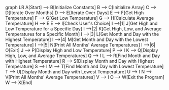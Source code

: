 graph LR
A[Start] --> B[Initialize Constants]
B --> C[Initialize Array]
C --> D[Iterate Over Months]
D --> E[Iterate Over Days]
E --> F[Get High Temperature]
F --> G[Get Low Temperature]
G --> H[Calculate Average Temperature]
H --> E
E --> I[Check User's Choice]
I -->|1| J[Get High and Low Temperature for a Specific Day]
I -->|2| K[Get High, Low, and Average Temperatures for a Specific Month]
I -->|3| L[Get Month and Day with the Highest Temperature]
I -->|4| M[Get Month and Day with the Lowest Temperature]
I -->|5| N[Print All Months' Average Temperatures]
I -->|6| O[Exit]
J --> P[Display High and Low Temperature]
P --> I
K --> Q[Display High, Low, and Average Temperatures]
Q --> I
L --> R[Find Month and Day with Highest Temperature]
R --> S[Display Month and Day with Highest Temperature]
S --> I
M --> T[Find Month and Day with Lowest Temperature]
T --> U[Display Month and Day with Lowest Temperature]
U --> I
N --> V[Print All Months' Average Temperatures]
V --> I
O --> W[Exit the Program]
W --> X[End]

